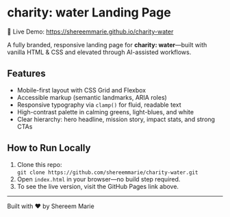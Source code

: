 # charity: water Landing Page

🚀 Live Demo: https://shereemmarie.github.io/charity-water

A fully branded, responsive landing page for **charity: water**—built with vanilla HTML & CSS and elevated through AI-assisted workflows.

## Features

- Mobile-first layout with CSS Grid and Flexbox  
- Accessible markup (semantic landmarks, ARIA roles)  
- Responsive typography via `clamp()` for fluid, readable text  
- High-contrast palette in calming greens, light-blues, and white  
- Clear hierarchy: hero headline, mission story, impact stats, and strong CTAs

## How to Run Locally

1. Clone this repo:  
   `git clone https://github.com/shereemmarie/charity-water.git`  
2. Open `index.html` in your browser—no build step required.  
3. To see the live version, visit the GitHub Pages link above.

---

Built with ❤️ by Shereem Marie  
